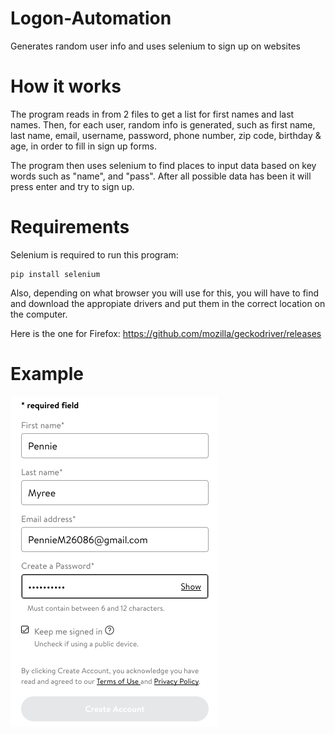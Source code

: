 # Logon-Automation
Generates random user info and uses selenium to sign up on websites

# How it works
The program reads in from 2 files to get a list for first names and last names. Then, for each user, random info is generated, such as first name, last name, email, username, password, phone number, zip code, birthday & age, in order to fill in sign up forms.

The program then uses selenium to find places to input data based on key words such as "name", and "pass". After all possible data has been it will press enter and try to sign up.

# Requirements
Selenium is required to run this program:
```
pip install selenium
```

Also, depending on what browser you will use for this, you will have to find and download the appropiate drivers and put them in the correct location on the computer.

Here is the one for Firefox:
https://github.com/mozilla/geckodriver/releases

# Example

![Image Description](signup.png)
